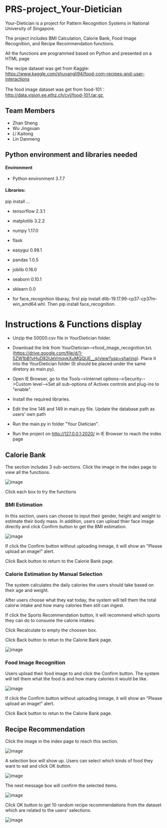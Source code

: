 # PRS-project_Your-Dietician

Your-Dietician is a project for Pattern Recognition Systems in National University of Singapore.

The project includes BMI Calculation, Calorie Bank, Food Image Recognition, and Recipe Recommendation functions.

All the functions are programmed based on Python and presented on a HTML page

The recipe dataset was get from Kaggle: https://www.kaggle.com/shuyangli94/food-com-recipes-and-user-interactions

The food image dataset was get from food-101：http://data.vision.ee.ethz.ch/cvl/food-101.tar.gz 
## Team Members

* Zhan Sheng 
* Wu Jingxuan 
* Li Kaitong 
* Lin Danmeng


## Python environment and libraries needed

#### Environment

* Python environment        3.7.7


#### Libraries:

pip install ...
* tensorflow                         2.3.1
* matplotlib                         3.2.2
* numpy                              1.17.0
* flask
* easygui                            0.98.1
* pandas                             1.0.5
* joblib                             0.16.0
* seaborn                            0.10.1
* sklearn                            0.0

* for face_recognition libaray, first pip install dlib-19.17.99-cp37-cp37m-win_amd64.whl. Then pip install face_recognition.


# Instructions & Functions display
* Unzip the 50000.csv file in YourDietician folder.

* Download the link from YourDietician-->food_image_recognition.txt.
(https://drive.google.com/file/d/1-5ZW1bB1vHuD82IJeVmqykXuMQQUE__q/view?usp=sharing). Place it into the YourDietician folder (It should be placed under the same diretory as main.py).

* Open IE Browser, go to the Tools-->Internet options-->Security-->Custom level-->Set all sub-options of Activex controls and plug-ins to "enable".

* Install the required libraries.

* Edit the line 146 and 149 in main.py file. Update the database path as users' own path

* Run the main.py in folder "Your Dietician".

* Run the project on http://127.0.0.1:2020/ in IE Browser to reach the index page

## Calorie Bank
The section includes 3 sub-sections. Click the image in the index page to view all the functions.

![image](https://github.com/Jingxuaw/PRS-project_Your-Dietician/blob/master/calorie%20bank.png)

Click each box to try the functions
### BMI Estimation
In this section, users can choose to input their gender, height and weight to estimate their body mass. In addition, users can upload thier face image directly and click Confirm button to get the BMI estimation. 

![image](https://github.com/Jingxuaw/PRS-project_Your-Dietician/blob/master/bmi%20estimation.png)

If click the Confirm button without uploading inmage, it will show an "Please upload an image!" alert.

Click Back button to return to the Calorie Bank page.

### Calorie Estimation by Manual Selection
The system calculates the daily calories the users should take based on their age and weight.

After users choose what they eat today, the system will tell them the total calorw intake and how many calories then still can ingest. 

If click the Sports Recommendation button, it will recommend which sports they can do to consume the calorie intakes.

Click Recalculate to empty the choosen box.

Click Back button to retun to the Calorie Bank page.

![image](https://github.com/Jingxuaw/PRS-project_Your-Dietician/blob/master/calorie%20calculator.png)

### Food Image Recognition

Users upload their food image to and click the Confirm button. The system will tell them what the food is and how many calories it would be like.

![image](https://github.com/Jingxuaw/PRS-project_Your-Dietician/blob/master/food%20image%20recognition.png)

If click the Confirm button without uploading inmage, it will show an "Please upload an image!" alert.

Click Back button to retun to the Calorie Bank page.

## Recipe Recommendation

Click the image in the index page to reach this section.

![image](https://github.com/Jingxuaw/PRS-project_Your-Dietician/blob/master/recipe%20recommendation.png)

A selection box will show up. Users can select which kinds of food they want to eat and click OK button.

![image](https://github.com/Jingxuaw/PRS-project_Your-Dietician/blob/master/recipe%20selection.png)

The next message box will confirm the selected items.

![image](https://github.com/Jingxuaw/PRS-project_Your-Dietician/blob/master/message%20box.png)

Click OK button to get 10 random recipe recommendations from the dataset which are related to the users' selections.

![image](https://github.com/Jingxuaw/PRS-project_Your-Dietician/blob/master/recommendations.png)

